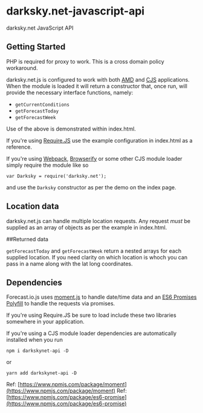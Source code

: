 darksky.net-javascript-api
==========================

darksky.net JavaScript API

## Getting Started
PHP is required for proxy to work. This is a cross domain policy workaround.

darksky.net.js is configured to work with both [AMD](https://en.wikipedia.org/wiki/Asynchronous_module_definition) and [CJS](https://en.wikipedia.org/wiki/CommonJS) applications. When the module is loaded it will return a constructor that, once run, will provide the necessary interface functions, namely:

* `getCurrentConditions`
* `getForecastToday`
* `getForecastWeek`

Use of the above is demonstrated within index.html. 

If you're using [Require.JS](http://requirejs.org/) use the example configuration in index.html as a reference. 

If you're using [Webpack](http://webpack.github.io/), [Browserify](http://browserify.org/) or some other CJS module loader simply require the module like so

`var Darksky = require('darksky.net');`

and use the `Darksky` constructor as per the demo on the index page.

## Location data

darksky.net.js can handle multiple location requests. Any request _must_ be supplied as an array of objects as per the example in index.html. 

##Returned data

`getForecastToday` and `getForecastWeek` return a nested arrays for each supplied location. If you need clarity on which location is whoch you can pass in a name along with the lat long coordinates. 

## Dependencies

Forecast.io.js uses [moment.js](http://momentjs.com/) to handle date/time data and an [ES6 Promises Polyfill](https://github.com/jakearchibald/es6-promise) to handle the requests via promises.

If you're using Require.JS be sure to load include these two libraries somewhere in your application.

If you're using a CJS module loader dependencies are automatically installed when you run 

`npm i darkskynet-api -D`

or 

`yarn add darkskynet-api -D`

Ref: [https://www.npmjs.com/package/moment](https://www.npmjs.com/package/moment)
Ref: [https://www.npmjs.com/package/es6-promise](https://www.npmjs.com/package/es6-promise)
